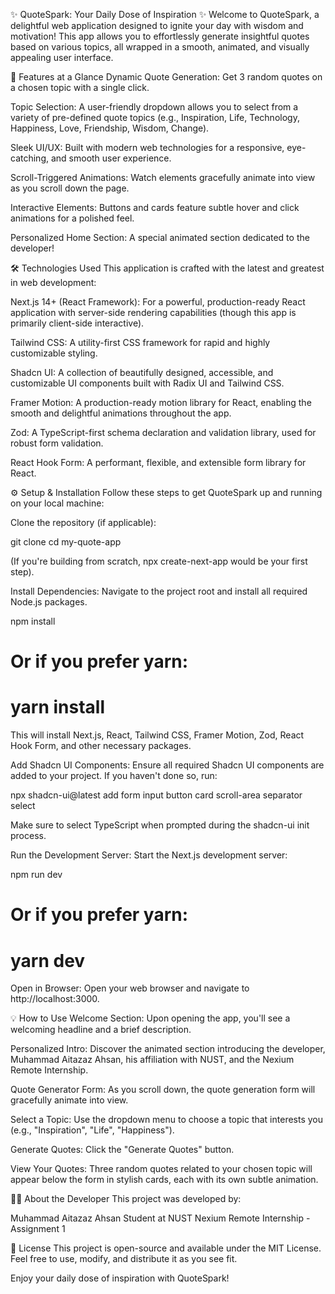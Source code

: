 ✨ QuoteSpark: Your Daily Dose of Inspiration ✨
Welcome to QuoteSpark, a delightful web application designed to ignite your day with wisdom and motivation! This app allows you to effortlessly generate insightful quotes based on various topics, all wrapped in a smooth, animated, and visually appealing user interface.

🚀 Features at a Glance
Dynamic Quote Generation: Get 3 random quotes on a chosen topic with a single click.

Topic Selection: A user-friendly dropdown allows you to select from a variety of pre-defined quote topics (e.g., Inspiration, Life, Technology, Happiness, Love, Friendship, Wisdom, Change).

Sleek UI/UX: Built with modern web technologies for a responsive, eye-catching, and smooth user experience.

Scroll-Triggered Animations: Watch elements gracefully animate into view as you scroll down the page.

Interactive Elements: Buttons and cards feature subtle hover and click animations for a polished feel.

Personalized Home Section: A special animated section dedicated to the developer!

🛠️ Technologies Used
This application is crafted with the latest and greatest in web development:

Next.js 14+ (React Framework): For a powerful, production-ready React application with server-side rendering capabilities (though this app is primarily client-side interactive).

Tailwind CSS: A utility-first CSS framework for rapid and highly customizable styling.

Shadcn UI: A collection of beautifully designed, accessible, and customizable UI components built with Radix UI and Tailwind CSS.

Framer Motion: A production-ready motion library for React, enabling the smooth and delightful animations throughout the app.

Zod: A TypeScript-first schema declaration and validation library, used for robust form validation.

React Hook Form: A performant, flexible, and extensible form library for React.

⚙️ Setup & Installation
Follow these steps to get QuoteSpark up and running on your local machine:

Clone the repository (if applicable):

git clone <your-repo-url>
cd my-quote-app

(If you're building from scratch, npx create-next-app would be your first step).

Install Dependencies:
Navigate to the project root and install all required Node.js packages.

npm install
# Or if you prefer yarn:
# yarn install

This will install Next.js, React, Tailwind CSS, Framer Motion, Zod, React Hook Form, and other necessary packages.

Add Shadcn UI Components:
Ensure all required Shadcn UI components are added to your project. If you haven't done so, run:

npx shadcn-ui@latest add form input button card scroll-area separator select

Make sure to select TypeScript when prompted during the shadcn-ui init process.

Run the Development Server:
Start the Next.js development server:

npm run dev
# Or if you prefer yarn:
# yarn dev

Open in Browser:
Open your web browser and navigate to http://localhost:3000.

💡 How to Use
Welcome Section: Upon opening the app, you'll see a welcoming headline and a brief description.

Personalized Intro: Discover the animated section introducing the developer, Muhammad Aitazaz Ahsan, his affiliation with NUST, and the Nexium Remote Internship.

Quote Generator Form: As you scroll down, the quote generation form will gracefully animate into view.

Select a Topic: Use the dropdown menu to choose a topic that interests you (e.g., "Inspiration", "Life", "Happiness").

Generate Quotes: Click the "Generate Quotes" button.

View Your Quotes: Three random quotes related to your chosen topic will appear below the form in stylish cards, each with its own subtle animation.

👨‍💻 About the Developer
This project was developed by:

Muhammad Aitazaz Ahsan
Student at NUST
Nexium Remote Internship - Assignment 1

📄 License
This project is open-source and available under the MIT License.
Feel free to use, modify, and distribute it as you see fit.

Enjoy your daily dose of inspiration with QuoteSpark!

